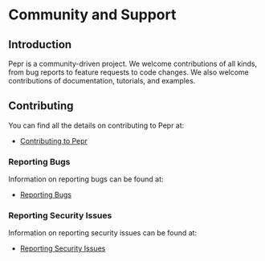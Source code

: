 # Community and Support

## Introduction

Pepr is a community-driven project. We welcome contributions of all kinds, from bug reports to feature requests to code changes. We also welcome contributions of documentation, tutorials, and examples.

## Contributing

You can find all the details on contributing to Pepr at:

* [Contributing to Pepr](../120_contribute)

### Reporting Bugs

Information on reporting bugs can be found at:

* [Reporting Bugs](./10_support.md#reporting-bugs)

### Reporting Security Issues

Information on reporting security issues can be found at:

* [Reporting Security Issues](../120_contribute/40_report-security-issue.md)
